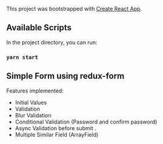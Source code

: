 This project was bootstrapped with [Create React App](https://github.com/facebook/create-react-app).

## Available Scripts

In the project directory, you can run:

### `yarn start`

## Simple Form using redux-form 

Features implemented:   

* Initial Values 
* Validation
* Blur Validation  
* Conditional Validation (Password and confirm password)
* Async Validation before submit .
* Multiple Similar Field (ArrayField)
 
 
 
